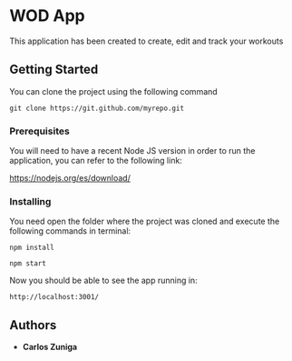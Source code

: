 # WOD App

This application has been created to create, edit and track your workouts

## Getting Started
You can clone the project using the following command

```
git clone https://git.github.com/myrepo.git
```


### Prerequisites

You will need to have a recent Node JS version in order to run the application, you can refer to the following link:

https://nodejs.org/es/download/


### Installing

You need open the folder where the project was cloned and execute the following commands in terminal:

```
npm install
```

```
npm start
```

Now you should be able to see the app running in:

```
http://localhost:3001/
```


## Authors

* **Carlos Zuniga** 



